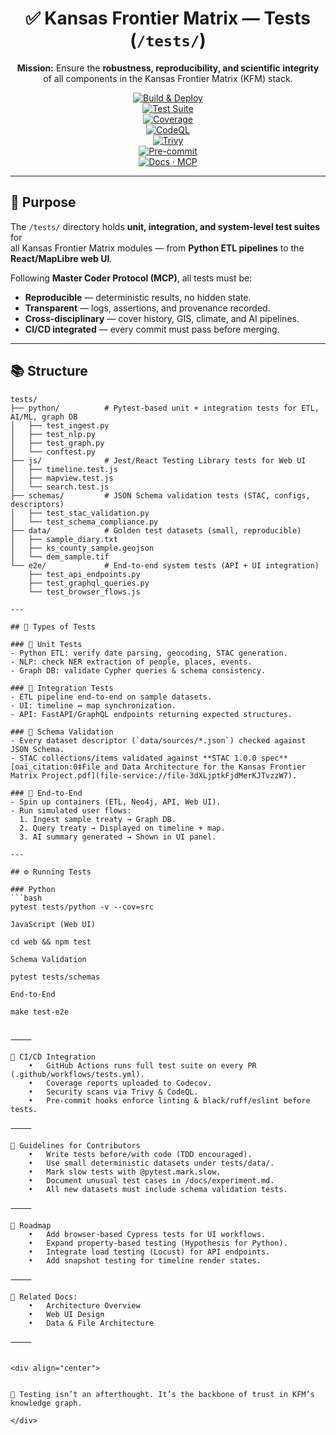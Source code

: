 <div align="center">

# ✅ Kansas Frontier Matrix — Tests (`/tests/`)

**Mission:** Ensure the **robustness, reproducibility, and scientific integrity**  
of all components in the Kansas Frontier Matrix (KFM) stack.  

[![Build & Deploy](https://github.com/bartytime4life/Kansas-Frontier-Matrix/actions/workflows/site.yml/badge.svg)](../.github/workflows/site.yml)  
[![Test Suite](https://github.com/bartytime4life/Kansas-Frontier-Matrix/actions/workflows/tests.yml/badge.svg)](../.github/workflows/tests.yml)  
[![Coverage](https://img.shields.io/codecov/c/github/bartytime4life/Kansas-Frontier-Matrix)](https://codecov.io/gh/bartytime4life/Kansas-Frontier-Matrix)  
[![CodeQL](https://github.com/bartytime4life/Kansas-Frontier-Matrix/actions/workflows/codeql.yml/badge.svg)](../.github/workflows/codeql.yml)  
[![Trivy](https://github.com/bartytime4life/Kansas-Frontier-Matrix/actions/workflows/trivy.yml/badge.svg)](../.github/workflows/trivy.yml)  
[![Pre-commit](https://github.com/bartytime4life/Kansas-Frontier-Matrix/actions/workflows/pre-commit.yml/badge.svg)](../.github/workflows/pre-commit.yml)  
[![Docs · MCP](https://img.shields.io/badge/Docs-MCP-blue)](../docs/)  

</div>

---

## 🎯 Purpose

The `/tests/` directory holds **unit, integration, and system-level test suites** for  
all Kansas Frontier Matrix modules — from **Python ETL pipelines** to the  
**React/MapLibre web UI**.  

Following **Master Coder Protocol (MCP)**, all tests must be:
- **Reproducible** — deterministic results, no hidden state.  
- **Transparent** — logs, assertions, and provenance recorded.  
- **Cross-disciplinary** — cover history, GIS, climate, and AI pipelines.  
- **CI/CD integrated** — every commit must pass before merging.  

---

## 📚 Structure

```text
tests/
├── python/          # Pytest-based unit + integration tests for ETL, AI/ML, graph DB
│   ├── test_ingest.py
│   ├── test_nlp.py
│   ├── test_graph.py
│   └── conftest.py
├── js/              # Jest/React Testing Library tests for Web UI
│   ├── timeline.test.js
│   ├── mapview.test.js
│   └── search.test.js
├── schemas/         # JSON Schema validation tests (STAC, configs, descriptors)
│   ├── test_stac_validation.py
│   └── test_schema_compliance.py
├── data/            # Golden test datasets (small, reproducible)
│   ├── sample_diary.txt
│   ├── ks_county_sample.geojson
│   └── dem_sample.tif
└── e2e/             # End-to-end system tests (API + UI integration)
    ├── test_api_endpoints.py
    ├── test_graphql_queries.py
    └── test_browser_flows.js

---

## 🧪 Types of Tests

### 🔹 Unit Tests
- Python ETL: verify date parsing, geocoding, STAC generation.  
- NLP: check NER extraction of people, places, events.  
- Graph DB: validate Cypher queries & schema consistency.  

### 🔹 Integration Tests
- ETL pipeline end-to-end on sample datasets.  
- UI: timeline ↔ map synchronization.  
- API: FastAPI/GraphQL endpoints returning expected structures.  

### 🔹 Schema Validation
- Every dataset descriptor (`data/sources/*.json`) checked against JSON Schema.  
- STAC collections/items validated against **STAC 1.0.0 spec** [oai_citation:0‡File and Data Architecture for the Kansas Frontier Matrix Project.pdf](file-service://file-3dXLjptkFjdMerKJTvzzW7).  

### 🔹 End-to-End
- Spin up containers (ETL, Neo4j, API, Web UI).  
- Run simulated user flows:  
  1. Ingest sample treaty → Graph DB.  
  2. Query treaty → Displayed on timeline + map.  
  3. AI summary generated → Shown in UI panel.  

---

## ⚙️ Running Tests

### Python
```bash
pytest tests/python -v --cov=src

JavaScript (Web UI)

cd web && npm test

Schema Validation

pytest tests/schemas

End-to-End

make test-e2e


⸻

🔄 CI/CD Integration
	•	GitHub Actions runs full test suite on every PR (.github/workflows/tests.yml).
	•	Coverage reports uploaded to Codecov.
	•	Security scans via Trivy & CodeQL.
	•	Pre-commit hooks enforce linting & black/ruff/eslint before tests.

⸻

🧭 Guidelines for Contributors
	•	Write tests before/with code (TDD encouraged).
	•	Use small deterministic datasets under tests/data/.
	•	Mark slow tests with @pytest.mark.slow.
	•	Document unusual test cases in /docs/experiment.md.
	•	All new datasets must include schema validation tests.

⸻

🚀 Roadmap
	•	Add browser-based Cypress tests for UI workflows.
	•	Expand property-based testing (Hypothesis for Python).
	•	Integrate load testing (Locust) for API endpoints.
	•	Add snapshot testing for timeline render states.

⸻

🔗 Related Docs:
	•	Architecture Overview ￼
	•	Web UI Design ￼
	•	Data & File Architecture ￼

⸻


<div align="center">


🧪 Testing isn’t an afterthought. It’s the backbone of trust in KFM’s knowledge graph.

</div>
```